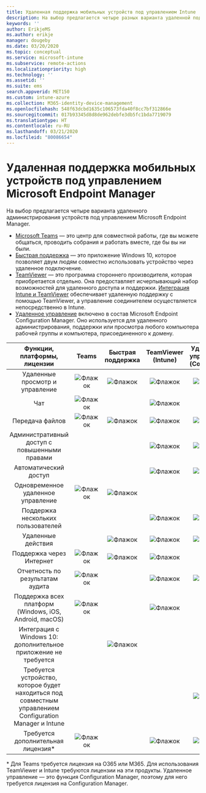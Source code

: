 ```yaml
---
title: Удаленная поддержка мобильных устройств под управлением Intune
description: На выбор предлагается четыре разных варианта удаленной поддержки пользователей с мобильными устройствами.
keywords: ''
author: ErikjeMS
ms.author: erikje
manager: dougeby
ms.date: 03/20/2020
ms.topic: conceptual
ms.service: microsoft-intune
ms.subservice: remote-actions
ms.localizationpriority: high
ms.technology: ''
ms.assetid: ''
ms.suite: ems
search.appverid: MET150
ms.custom: intune-azure
ms.collection: M365-identity-device-management
ms.openlocfilehash: 548f63dcbd1635c106573fda40f8cc7bf312866e
ms.sourcegitcommit: 017b93345d8d8de962debfe3db5fc1bda7719079
ms.translationtype: HT
ms.contentlocale: ru-RU
ms.lasthandoff: 03/21/2020
ms.locfileid: "80086654"
---
```

# <a name="remotely-assist-mobile-devices-managed-by-microsoft-endpoint-manager"></a>Удаленная поддержка мобильных устройств под управлением Microsoft Endpoint Manager

На выбор предлагается четыре варианта удаленного администрирования устройств под управлением Microsoft Endpoint Manager.

- [Microsoft Teams](https://products.office.com/microsoft-teams/) — это центр для совместной работы, где вы можете общаться, проводить собрания и работать вместе, где бы вы ни были.
- [Быстрая поддержка](https://support.microsoft.com/help/4027243/windows-10-solve-pc-problems-with-quick-assist) — это приложение Windows 10, которое позволяет двум людям совместно использовать устройство через удаленное подключение.
- [TeamViewer](https://www.teamviewer.com/) — это программа стороннего производителя, которая приобретается отдельно. Она предоставляет исчерпывающий набор возможностей для удаленного доступа и поддержки. [Интеграция Intune и TeamViewer](teamviewer-support.md) обеспечивает удаленную поддержку с помощью TeamViewer, а управление соединителем осуществляется непосредственно в Intune.
- [Удаленное управление](https://docs.microsoft.com/configmgr/core/clients/manage/remote-control/introduction-to-remote-control) включено в состав Microsoft Endpoint Configuration Manager. Оно используется для удаленного администрирования, поддержки или просмотра любого компьютера рабочей группы и компьютера, присоединенного к домену.

| Функции, платформы, лицензии | **Teams** | Быстрая поддержка | TeamViewer (Intune) | Удаленное управление (ConfigMgr) |
|:---:|:---:|:---:|:---:|:---:|
| Удаленные просмотр и управление |![Флажок](../enrollment/media/enrollment-method-capab/checkmark.png)|![Флажок](../enrollment/media/enrollment-method-capab/checkmark.png)|![Флажок](../enrollment/media/enrollment-method-capab/checkmark.png)|![Флажок](../enrollment/media/enrollment-method-capab/checkmark.png)|
| Чат |![Флажок](../enrollment/media/enrollment-method-capab/checkmark.png)||![Флажок](../enrollment/media/enrollment-method-capab/checkmark.png)||
| Передача файлов |![Флажок](../enrollment/media/enrollment-method-capab/checkmark.png)|![Флажок](../enrollment/media/enrollment-method-capab/checkmark.png)|![Флажок](../enrollment/media/enrollment-method-capab/checkmark.png)|![Флажок](../enrollment/media/enrollment-method-capab/checkmark.png)|
| Административный доступ с повышенными правами |||![Флажок](../enrollment/media/enrollment-method-capab/checkmark.png)|![Флажок](../enrollment/media/enrollment-method-capab/checkmark.png)|
| Автоматический доступ |||![Флажок](../enrollment/media/enrollment-method-capab/checkmark.png)|![Флажок](../enrollment/media/enrollment-method-capab/checkmark.png)|
| Одновременное удаленное управление |![Флажок](../enrollment/media/enrollment-method-capab/checkmark.png)|![Флажок](../enrollment/media/enrollment-method-capab/checkmark.png)|||
| Поддержка нескольких пользователей |||![Флажок](../enrollment/media/enrollment-method-capab/checkmark.png)|![Флажок](../enrollment/media/enrollment-method-capab/checkmark.png)|
| Удаленные действия ||![Флажок](../enrollment/media/enrollment-method-capab/checkmark.png)|![Флажок](../enrollment/media/enrollment-method-capab/checkmark.png)|![Флажок](../enrollment/media/enrollment-method-capab/checkmark.png)|
| Поддержка через Интернет |![Флажок](../enrollment/media/enrollment-method-capab/checkmark.png)|![Флажок](../enrollment/media/enrollment-method-capab/checkmark.png)|![Флажок](../enrollment/media/enrollment-method-capab/checkmark.png)||
| Отчетность по результатам аудита |![Флажок](../enrollment/media/enrollment-method-capab/checkmark.png)||![Флажок](../enrollment/media/enrollment-method-capab/checkmark.png)|![Флажок](../enrollment/media/enrollment-method-capab/checkmark.png)|
| Поддержка всех платформ (Windows, iOS, Android, macOS) |![Флажок](../enrollment/media/enrollment-method-capab/checkmark.png)||![Флажок](../enrollment/media/enrollment-method-capab/checkmark.png)||
| Интеграция с Windows 10: дополнительное приложение не требуется ||![Флажок](../enrollment/media/enrollment-method-capab/checkmark.png)|||
| Требуется устройство, которое будет находиться под совместным управлением Configuration Manager и Intune ||||![Флажок](../enrollment/media/enrollment-method-capab/checkmark.png)|
| Требуется дополнительная лицензия\* |![Флажок](../enrollment/media/enrollment-method-capab/checkmark.png)||![Флажок](../enrollment/media/enrollment-method-capab/checkmark.png)|![Флажок](../enrollment/media/enrollment-method-capab/checkmark.png)|

\* Для Teams требуется лицензия на O365 или M365. Для использования TeamViewer и Intune требуются лицензии на эти продукты. Удаленное управление — это функция Configuration Manager, поэтому для него требуется лицензия на Configuration Manager.

